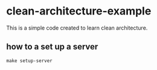 # clean-architecture-example

This is a simple code created to learn clean architecture.

## how to a set up a server

```
make setup-server
```
